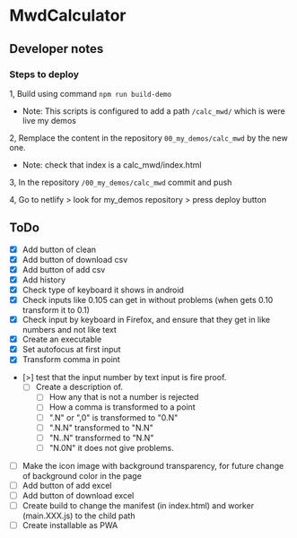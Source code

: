 # MwdCalculator

## Developer notes

### Steps to deploy

1, Build using command `npm run build-demo`

- Note: This scripts is configured to add a path `/calc_mwd/` which is were live my demos

2, Remplace the content in the repository `00_my_demos/calc_mwd` by the new one.

- Note: check that index is a calc_mwd/index.html

3, In the repository `/00_my_demos/calc_mwd` commit and push

4, Go to netlify > look for my_demos repository > press deploy button

## ToDo

- [X] Add button of clean
- [X] Add button of download csv
- [X] Add button of add csv
- [X] Add history
- [X] Check type of keyboard it shows in android
- [X] Check inputs like 0.105 can get in without problems (when gets 0.10 transform it to 0.1)
- [X] Check input by keyboard in Firefox, and ensure that they get in like numbers and not like text
- [X] Create an executable
- [X] Set autofocus at first input
- [X] Transform comma in point
- [>] test that the input number by text input is fire proof.
  - [ ] Create a description of.
    - [ ] How any that is not a number is rejected
    - [ ] How a comma is transformed to a point
    - [ ] ".N" or ",0" is transformed to "0.N"
    - [ ] ".N.N" transformed to "N.N"
    - [ ] "N..N" transformed to "N.N"
    - [ ] "N.0N" it does not give problems.
- [ ] Make the icon image with background transparency, for future change of background color in the page
- [ ] Add button of add excel
- [ ] Add button of download excel
- [ ] Create build to change the manifest (in index.html) and worker (main.XXX.js) to the child path
- [ ] Create installable as PWA

<!-- 
npm run desktop-make -- --arch="x64" --platform="win32

Agregar a que aprendí hoy: Evitar que se ejecute el evento click del padre al hacer click en un hijo.

<div *ngFor='let item of history; index as i' class='history-row-container'>
  <div class="history-row history-item" (click)="onRecordClick(i)">
    <div>{{ item.createdAt | date: 'short' }}</div>
    <div>{{ (i === 0) ? "Ejemplo" : i }}</div>
    <div>{{ item.result }}</div>
    <button *ngIf="i !== 0" (click)="onClickCleanOne(i); $event.stopPropagation()">
      <mat-icon>delete</mat-icon>
    </button>
  </div>
</div>
-->
